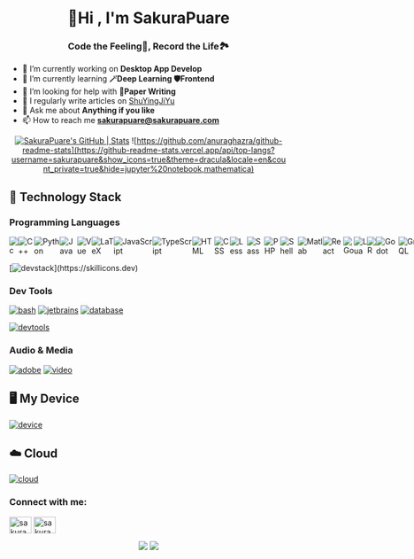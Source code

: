 <h1 align="center">👋Hi , I'm SakuraPuare
<h3 align="center">Code the Feeling🌼, Record the Life🏞️</h3>

- 🔭 I’m currently working on **Desktop App Develop**
- 🌱 I’m currently learning **🪄Deep Learning 🛡️Frontend**
- 🤝 I’m looking for help with **📄Paper Writing**
- 📝 I regularly write articles on [ShuYingJiYu](https://blog.sakurapuare.com)
- 💬 Ask me about **Anything if you like**
- 📫 How to reach me **<sakurapuare@sakurapuare.com>**

<div align="center">

[![SakuraPuare's GitHub | Stats](https://stats.quira.sh/SakuraPuare/github?theme=dark)](https://quira.sh?utm_source=widgets&utm_campaign=SakuraPuare)
![https://github.com/anuraghazra/github-readme-stats](https://github-readme-stats.vercel.app/api/top-langs?username=sakurapuare&show_icons=true&theme=dracula&locale=en&count_private=true&hide=jupyter%20notebook,mathematica)
</div>

## 📕 Technology Stack

### Programming Languages

<div style="display: flex; justify-content: space-around;">
<!--     <div> -->
<!--         <h3 align="center">🥇</h3> -->
<!--         <div> -->
            <img src="https://skillicons.dev/icons?i=c" alt="c"/>
            <img src="https://skillicons.dev/icons?i=cpp" alt="C++"/>
            <img src="https://skillicons.dev/icons?i=python" alt="Python" alt="python"/>
            <img src="https://skillicons.dev/icons?i=java" alt="Java"/>
            <img src="https://skillicons.dev/icons?i=vue" alt="Vue"/>
            <img src="https://skillicons.dev/icons?i=latex" alt="LaTeX"/>
<!--         </div> -->
<!--     </div> -->
<!--     <div> -->
<!--         <h3 align="center">🥈</h3> -->
<!--         <div> -->
            <img src="https://skillicons.dev/icons?i=js" alt="JavaScript"/>
            <img src="https://skillicons.dev/icons?i=ts" alt="TypeScript"/>
            <img src="https://skillicons.dev/icons?i=html" alt="HTML"/>
            <img src="https://skillicons.dev/icons?i=css" alt="CSS"/>
            <img src="https://skillicons.dev/icons?i=less" alt="Less"/>
            <img src="https://skillicons.dev/icons?i=scss" alt="Sass"/>
            <img src="https://skillicons.dev/icons?i=php" alt="PHP"/>
            <img src="https://skillicons.dev/icons?i=bash" alt="Shell"/>
            <img src="https://skillicons.dev/icons?i=matlab" alt="Matlab"/>
            <img src="https://skillicons.dev/icons?i=react" alt="React"/>
<!--         </div> -->
<!--     </div> -->
<!--     <div>/ -->
<!--         <h3 a/lign="center">🥉</h3> -->
<!--         <div> -->
            <img src="https://skillicons.dev/icons?i=go" alt="Go"/>
            <img src="https://skillicons.dev/icons?i=lua" alt="Lua"/>
            <img src="https://skillicons.dev/icons?i=r" alt="R"/>
            <img src="https://skillicons.dev/icons?i=godot" alt="Godot"/>
            <img src="https://skillicons.dev/icons?i=graphql" alt="GraphQL"/>
<!--         </div>/ -->
<!--     </div> -->
</div>

[![devstack](https://skillicons.dev/icons?i=elasticsearch,electron,fastapi,flask,flutter,gtk,jquery,kafka,nginx,opencv,pinia,pnpm,postman,pytorch,qt,rabbitmq,regex,ros,spring,sklearn,selenium,solidity,tailwind,tensorflow,threejs,unity,unreal,vercel,)](https://skillicons.dev)

### Dev Tools

[![bash](https://skillicons.dev/icons?i=powershell,vim,neovim,visualstudio,vscode,vscodium)](https://skillicons.dev)
[![jetbrains](https://skillicons.dev/icons?i=clion,idea,phpstorm,pycharm,rider,webstorm)](https://skillicons.dev)
[![database](https://skillicons.dev/icons?i=mongodb,mysql,postgresql,redis,sqlite)](https://skillicons.dev)

[![devtools](https://skillicons.dev/icons?i=anaconda,androidstudio,arduino,cmake,git,githubactions,gitlab,gradle,grafana,md,maven,notion,npm,obsidian,octave,vite,wordpress,workers,yarn)](https://skillicons.dev)

### Audio & Media

[![adobe](https://skillicons.dev/icons?i=ae,ai,au,pr,ps)](https://skillicons.dev)
[![video](https://skillicons.dev/icons?i=blender,autocad)](https://skillicons.dev)

## 🖥 My Device

[![device](https://skillicons.dev/icons?i=apple,linux,arch,debian,ubuntu,windows,raspberrypi)](https://skillicons.dev)

## ☁️ Cloud

[![cloud](https://skillicons.dev/icons?i=aws,azure,googlecloud,heroku)](https://skillicons.dev)

<h3 align="left">Connect with me:</h3>
<p align="left">
<a href="https://codeforces.com/profile/sakurapuare" target="blank"><img align="center" src="https://raw.githubusercontent.com/rahuldkjain/github-profile-readme-generator/master/src/images/icons/Social/codeforces.svg" alt="sakurapuare" height="30" width="40" /></a>
<a href="https://www.leetcode.com/sakurapuare" target="blank"><img align="center" src="https://raw.githubusercontent.com/rahuldkjain/github-profile-readme-generator/master/src/images/icons/Social/leet-code.svg" alt="sakurapuare" height="30" width="40" /></a>
</p>

<div align="center">

![](https://github-readme-stats.vercel.app/api?username=sakurapuare&show_icons=true&theme=dracula&locale=zh&count_private=true)
![](https://github-profile-trophy.vercel.app/?username=sakurapuare)

</div>




